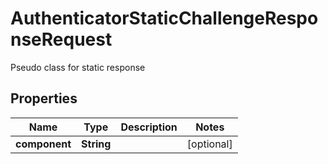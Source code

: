 

# AuthenticatorStaticChallengeResponseRequest

Pseudo class for static response

## Properties

| Name | Type | Description | Notes |
|------------ | ------------- | ------------- | -------------|
|**component** | **String** |  |  [optional] |



